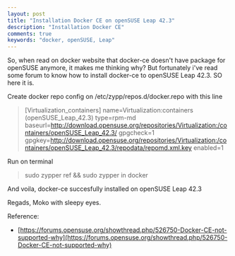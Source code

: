 ```yaml
---
layout: post
title: "Installation Docker CE on openSUSE Leap 42.3"
description: "Installation Docker CE"
comments: true
keywords: "docker, openSUSE, Leap"
---
```


So, when read on docker website that docker-ce doesn't have package for openSUSE anymore, it makes me thinking why? But fortunately i've read some forum to know how to install docker-ce to openSUSE Leap 42.3. SO here it is.

Create docker repo config on /etc/zypp/repos.d/docker.repo with this line
> [Virtualization_containers]
name=Virtualization:containers (openSUSE_Leap_42.3)
type=rpm-md
baseurl=http://download.opensuse.org/repositories/Virtualization:/containers/openSUSE_Leap_42.3/
gpgcheck=1
gpgkey=http://download.opensuse.org/repositories/Virtualization:/containers/openSUSE_Leap_42.3/repodata/repomd.xml.key
enabled=1

Run on terminal
> sudo zypper ref && sudo zypper in docker

And voila, docker-ce succesfully installed on openSUSE Leap 42.3

Regads,
Moko with sleepy eyes.

Reference:
- [https://forums.opensuse.org/showthread.php/526750-Docker-CE-not-supported-why](https://forums.opensuse.org/showthread.php/526750-Docker-CE-not-supported-why)